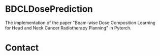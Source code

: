 # BDCLDosePrediction
The implementation of the paper "Beam-wise Dose Composition Learning for Head and Neck Cancer Radiotherapy Planning" in Pytorch.







# Contact 
